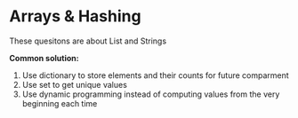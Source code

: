 # Arrays & Hashing

These quesitons are about List and Strings

**Common solution:**
1. Use dictionary to store elements and their counts for future comparment 
2. Use set to get unique values
3. Use dynamic programming instead of computing values from the very beginning each time

